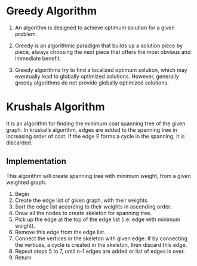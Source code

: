 # Greedy Algorithm
1. An algorithm is designed to achieve optimum solution for a given problem. 

2. Greedy is an algorithmic paradigm that builds up a solution piece by piece, always choosing the next piece that offers the most obvious and immediate benefit. 

3. Greedy algorithms try to find a localized optimum solution, which may eventually lead to globally optimized solutions. However, generally greedy algorithms do not provide globally optimized solutions.

# Krushals Algorithm
It is an algorithm for finding the minimum cost spanning tree of the given graph. In kruskal’s algorithm, edges are added to the spanning tree in increasing order of cost. If the edge E forms a cycle in the spanning, it is discarded.

## Implementation
This algorithm will create spanning tree with minimum weight, from a given weighted graph. 
1. Begin
2. Create the edge list of given graph, with their weights.
3. Sort the edge list according to their weights in ascending order.
4. Draw all the nodes to create skeleton for spanning tree.
5. Pick up the edge at the top of the edge list (i.e. edge with minimum weight).
6. Remove this edge from the edge list.
7. Connect the vertices in the skeleton with given edge. If by connecting the vertices, a cycle is created in the skeleton, then discard this edge.
8. Repeat steps 5 to 7, until n-1 edges are added or list of edges is over.
9. Return 
